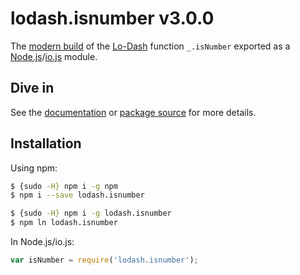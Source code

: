 # lodash.isnumber v3.0.0

The [modern build](https://github.com/lodash/lodash/wiki/Build-Differences) of the [Lo-Dash](https://lodash.com/) function `_.isNumber` exported as a [Node.js](http://nodejs.org/)/[io.js](https://iojs.org/) module.

## Dive in

See the [documentation](https://lodash.com/docs#isNumber) or [package source](https://github.com/lodash/lodash/blob/3.0.0-npm-packages/lodash.isnumber/index.js) for more details.

## Installation

Using npm:

```bash
$ {sudo -H} npm i -g npm
$ npm i --save lodash.isnumber

$ {sudo -H} npm i -g lodash.isnumber
$ npm ln lodash.isnumber
```

In Node.js/io.js:

```js
var isNumber = require('lodash.isnumber');
```
